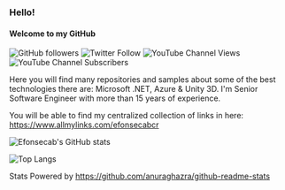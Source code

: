 ### Hello!
#### Welcome to my GitHub

<!-- CUSTOM-BADGES:START -->
![GitHub followers](https://img.shields.io/github/followers/efonsecab?style=social) 
![Twitter Follow](https://img.shields.io/twitter/follow/efonsecabcr?style=social) 
![YouTube Channel Views](https://img.shields.io/youtube/channel/views/UCo5JxX0o6I_whTQTFAuXbXg?style=social) 
![YouTube Channel Subscribers](https://img.shields.io/youtube/channel/subscribers/UCo5JxX0o6I_whTQTFAuXbXg?style=social) 
<!-- CUSTOM-BADGES:END -->
Here you will find many repositories and samples about some of the best technologies there are: Microsoft .NET, Azure & Unity 3D.
I'm Senior Software Engineer with more than 15 years of experience.

You will be able to find my centralized collection of links in here: https://www.allmylinks.com/efonsecabcr

![Efonsecab's GitHub stats](https://github-readme-stats.vercel.app/api?username=efonsecab&show_icons=true&count_private=true)

![Top Langs](https://github-readme-stats.vercel.app/api/top-langs/?username=efonsecab)

Stats Powered by https://github.com/anuraghazra/github-readme-stats
